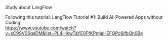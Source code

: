 Study about LangFlow  

Following this tutorial: LangFlow Tutorial #1: Build AI-Powered Apps without Coding!  
https://www.youtube.com/watch?v=sC9SV06gsDM&list=PL4HikwTaYE0FfKPmjaHEFGPc6ifbQh0Be

